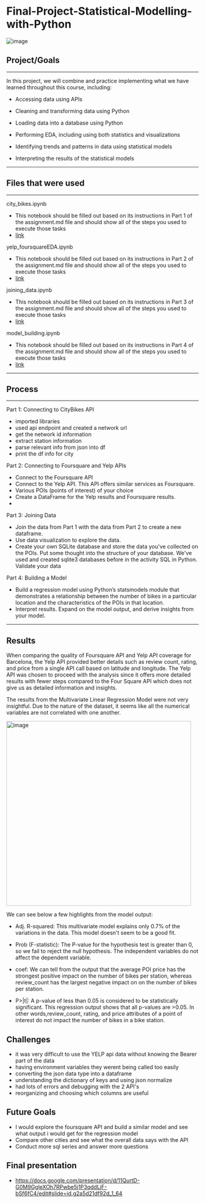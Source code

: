 # Final-Project-Statistical-Modelling-with-Python
![image](https://github.com/gu12934/-LHL-Statistical-Modelling-Project/assets/36687057/d28469cb-28e8-4ed8-8235-82bda1033d58)

## Project/Goals
***
In this project, we will combine and practice implementing what we have learned throughout this course, including:

* Accessing data using APIs

* Cleaning and transforming data using Python

* Loading data into a database using Python

* Performing EDA, including using both statistics and visualizations

* Identifying trends and patterns in data using statistical models

* Interpreting the results of the statistical models

***
## Files that were used

***
city_bikes.ipynb

* This notebook should be filled out based on its instructions in Part 1 of the assignment.md file and should show all of the steps you used to execute those tasks
* [link](https://github.com/gu12934/-LHL-Statistical-Modelling-Project/blob/main/notebooks/city_bikes.ipynb)
  
yelp_foursquareEDA.ipynb

* This notebook should be filled out based on its instructions in Part 2 of the assignment.md file and should show all of the steps you used to execute those tasks
* [link](https://github.com/gu12934/-LHL-Statistical-Modelling-Project/blob/main/notebooks/yelp_foursquare_EDA1.ipynb)

joining_data.ipynb

* This notebook should be filled out based on its instructions in Part 3 of the assignment.md file and should show all of the steps you used to execute those tasks
* [link](https://github.com/gu12934/-LHL-Statistical-Modelling-Project/blob/main/notebooks/joining_data.ipynb)

model_building.ipynb

* This notebook should be filled out based on its instructions in Part 4 of the assignment.md file and should show all of the steps you used to execute those tasks
* [link](https://github.com/gu12934/-LHL-Statistical-Modelling-Project/blob/main/notebooks/model_building.ipynb)

***
## Process

***
Part 1: Connecting to CityBikes API

* imported libraries
* used api endpoint and created a network url
* get the network id information
* extract station information
* parse relevant info from json into df
* print the df info for city

Part 2: Connecting to Foursquare and Yelp APIs
* Connect to the Foursquare API
* Connect to the Yelp API. This API offers similar services as Foursquare.
* Various POIs (points of interest) of your choice
* Create a DataFrame for the Yelp results and Foursquare results.
* 

Part 3: Joining Data
* Join the data from Part 1 with the data from Part 2 to create a new dataframe.
* Use data visualization to explore the data.
* Create your own SQLite database and store the data you've collected on the POIs. Put some thought into the structure of your database. We've used and created sqlite3 databases before in the activity SQL in Python. Validate your data

Part 4: Building a Model
* Build a regression model using Python’s statsmodels module that demonstrates a relationship between the number of bikes in a particular location and the characteristics of the POIs in that location.
* Interpret results. Expand on the model output, and derive insights from your model.

***
## Results
When comparing the quality of Foursquare API and Yelp API coverage for Barcelona, the Yelp API provided better details such as review count, rating, and price from a single API call based on latitude and longitude. The Yelp API was chosen to proceed with the analysis since it offers more detailed results with fewer steps compared to the Four Square API which does not give us as detailed information and insights. 

The results from the Multivariate Linear Regression Model were not very insightful. Due to the nature of the dataset, it seems like all the numerical variables are not correlated with one another.

<img width="484" alt="image" src="https://github.com/gu12934/-LHL-Statistical-Modelling-Project/assets/36687057/f15a2e29-d678-4d55-83a2-daaabb7329e0">


We can see below a few highlights from the model output:

* Adj. R-squared: This multivariate model explains only 0.7% of the variations in the data. This model doesn't seem to be a good fit.

* Prob (F-statistic): The P-value for the hypothesis test is greater than 0, so we fail to reject the null hypothesis. The independent variables do not affect the dependent variable.

* coef: We can tell from the output that the average POI price has the strongest positive impact on the number of bikes per station, whereas review_count has the largest negative impact on on the number of bikes per station.

* P>|t|: A p-value of less than 0.05 is considered to be statistically significant. This regression output shows that all p-values are >0.05. In other words,review_count, rating, and price attributes of a point of interest do not impact the number of bikes in a bike station.


## Challenges 
* it was very difficult to use the YELP api data without knowing the Bearer part of the data
* having environment variables they werent being called too easily
* converting the json data type into a dataframe
* understanding the dictionary of keys and using json normalize
* had lots of errors and debugging with the 2 API's
* reorganizing and choosing which columns are useful

## Future Goals
* I would explore the foursquare API and build a similar model and see what output i would get for the regression model
* Compare other cities and see what the overall data says with the API
* Conduct more sql series and answer more questions

## Final presentation
* https://docs.google.com/presentation/d/11QurtD-G0M9GgleXOh7RPwbe5j1P3qddLjF-bSf6fC4/edit#slide=id.g2a5d21df92d_1_64



